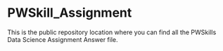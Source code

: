 # PWSkill_Assignment
This is the public repository location where you can find all the PWSkills Data Science Assignment Answer file.
